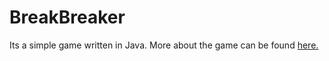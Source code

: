 BreakBreaker
============

Its a simple game written in Java.  More about the game can be found <a href="http://en.wikipedia.org/wiki/Brick_Breaker">here.</a>
